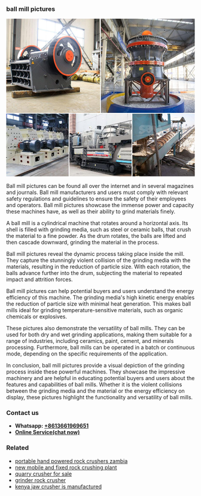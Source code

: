 <h3>ball mill pictures</h3><img src='1702952891.jpg' alt=''><p>Ball mill pictures can be found all over the internet and in several magazines and journals. Ball mill manufacturers and users must comply with relevant safety regulations and guidelines to ensure the safety of their employees and operators. Ball mill pictures showcase the immense power and capacity these machines have, as well as their ability to grind materials finely.</p><p>A ball mill is a cylindrical machine that rotates around a horizontal axis. Its shell is filled with grinding media, such as steel or ceramic balls, that crush the material to a fine powder. As the drum rotates, the balls are lifted and then cascade downward, grinding the material in the process.</p><p>Ball mill pictures reveal the dynamic process taking place inside the mill. They capture the stunningly violent collision of the grinding media with the materials, resulting in the reduction of particle size. With each rotation, the balls advance further into the drum, subjecting the material to repeated impact and attrition forces.</p><p>Ball mill pictures can help potential buyers and users understand the energy efficiency of this machine. The grinding media's high kinetic energy enables the reduction of particle size with minimal heat generation. This makes ball mills ideal for grinding temperature-sensitive materials, such as organic chemicals or explosives.</p><p>These pictures also demonstrate the versatility of ball mills. They can be used for both dry and wet grinding applications, making them suitable for a range of industries, including ceramics, paint, cement, and minerals processing. Furthermore, ball mills can be operated in a batch or continuous mode, depending on the specific requirements of the application.</p><p>In conclusion, ball mill pictures provide a visual depiction of the grinding process inside these powerful machines. They showcase the impressive machinery and are helpful in educating potential buyers and users about the features and capabilities of ball mills. Whether it is the violent collisions between the grinding media and the material or the energy efficiency on display, these pictures highlight the functionality and versatility of ball mills.</p><h3>Contact us</h3><ul><li><strong>Whatsapp:&nbsp;<a href="https://wa.me/8613661969651">+8613661969651</a></strong></li><li><a href="https://swt.shibang-china.com/?git&amp;zhl&amp;ball mill pictures"><strong>Online Service(chat now)</strong></a></li></ul><h3>Related</h3><ul><li><a href='portable hand powered rock crushers zambia.md'>portable hand powered rock crushers zambia</a></li><li><a href='new mobile and fixed rock crushing plant.md'>new mobile and fixed rock crushing plant</a></li><li><a href='quarry crusher for sale.md'>quarry crusher for sale</a></li><li><a href='grinder rock crusher.md'>grinder rock crusher</a></li><li><a href='kenya jaw crusher is manufactured.md'>kenya jaw crusher is manufactured</a></li></ul>